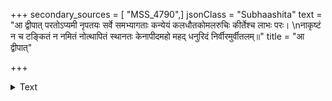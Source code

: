 +++
secondary_sources = [ "MSS_4790",]
jsonClass = "Subhaashita"
text = "आ द्वीपात् परतोऽप्यमी नृपतयः सर्वे समभ्यागताः कन्येयं कलधौतकोमलरुचिः कीर्तेश्च लाभः परः।  \nनाकृष्टं न च टङ्कितं न नमितं नोत्थापितं स्थानतः केनापीदमहो महद् धनुरिदं निर्वीरमुर्वीतलम्॥"
title = "आ द्वीपात्"

+++

<details><summary>Text</summary>

आ द्वीपात् परतोऽप्यमी नृपतयः सर्वे समभ्यागताः कन्येयं कलधौतकोमलरुचिः कीर्तेश्च लाभः परः।  
नाकृष्टं न च टङ्कितं न नमितं नोत्थापितं स्थानतः केनापीदमहो महद् धनुरिदं निर्वीरमुर्वीतलम्॥
</details>
